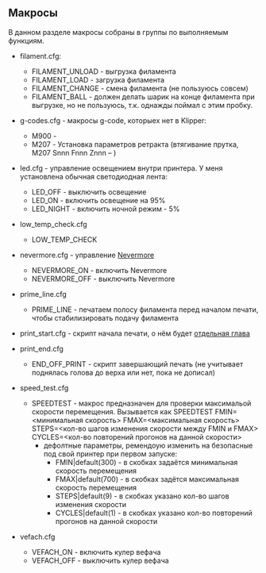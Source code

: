 ## Макросы

В данном разделе макросы собраны в группы по выполняемым функциям.

- filament.cfg:
  - FILAMENT_UNLOAD - выгрузка филамента
  - FILAMENT_LOAD - загрузка филамента
  - FILAMENT_CHANGE - смена филамента (не пользуюсь совсем)
  - FILAMENT_BALL - должен делать шарик на конце филамента при выгрузке, но не пользуюсь, т.к. однажды поймал с этим пробку.

- g-codes.cfg - макросы g-code, которыех нет в Klipper:
  - M900 - 
  - M207 - Установка параметров ретракта (втягивание прутка, M207 Snnn Fnnn Znnn – )

- led.cfg - управление освещением внутри принтера. У меня установлена обычная светодиодная лента:
  - LED_OFF - выключить освещение
  - LED_ON - включить освещение на 95%
  - LED_NIGHT - включить ночной режим - 5%

- low_temp_check.cfg
  - LOW_TEMP_CHECK

- nevermore.cfg - управление [Nevermore](https://github.com/nevermore3d/Nevermore_Micro)
  - NEVERMORE_ON - включить Nevermore
  - NEVERMORE_OFF - выключить Nevermore

- prime_line.cfg
  - PRIME_LINE - печатаем полосу филамента перед началом печати, чтобы стабилизировать подачу филамента

- print_start.cfg - скрипт начала печати, о нём будет [отдельная глава](PRINT_START.md)

- print_end.cfg
  - END_OFF_PRINT - скрипт завершающий печать (не учитывает поднялась голова до верха или нет, пока не дописал)

- speed_test.cfg
  - SPEEDTEST - макрос предназначен для проверки максимальой скорости перемещения. Вызывается как SPEEDTEST FMIN=<минимальная скорость> FMAX=<максимальная скорость> STEPS=<кол-во шагов изменения скорости между FMIN и FMAX> CYCLES=<кол-во повторений прогонов на данной скорости>
    - дефолтные параметры, ремендоую изменить на безопасные под свой принтер при первом запуске:
      - FMIN|default(300) - в скобках задаётся минимальная скорость перемещения
      - FMAX|default(700) - в скобках задётся максимальная скорость перемещения
      - STEPS|default(9) - в скобках указано кол-во шагов изменения скорости
      - CYCLES|default(1) - в скобках указано кол-во повторений прогонов на данной скорости

- vefach.cfg
  - VEFACH_ON - включить кулер вефача
  - VEFACH_OFF - выключить кулер вефача